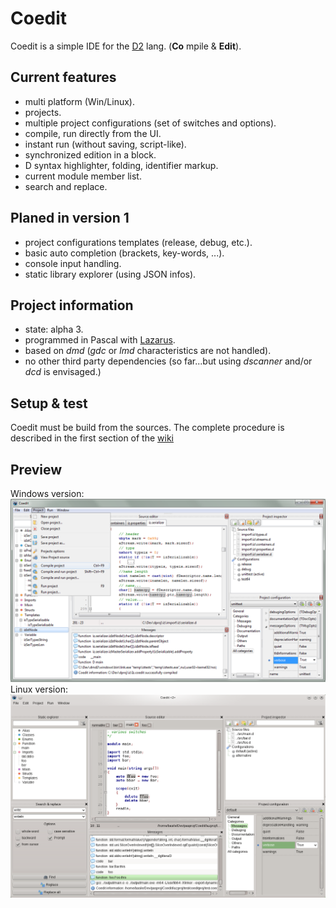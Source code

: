 Coedit
======

Coedit is a simple IDE for the [D2](http://dlang.org) lang. (**Co** mpile & **Edit**).

Current features
----------------
- multi platform (Win/Linux).
- projects.
- multiple project configurations (set of switches and options).
- compile, run directly from the UI.
- instant run (without saving, script-like).
- synchronized edition in a block.
- D syntax highlighter, folding, identifier markup.
- current module member list.
- search and replace.

Planed in version 1
-------------------
- project configurations templates (release, debug, etc.).
- basic auto completion (brackets, key-words, ...).
- console input handling.
- static library explorer (using JSON infos).

Project information
-------------------
- state: alpha 3.
- programmed in Pascal with [Lazarus](http://www.lazarus.freepascal.org).
- based on *dmd* (*gdc* or *lmd* characteristics are not handled).
- no other third party dependencies (so far...but using *dscanner* and/or *dcd* is envisaged.)

Setup & test
------------
Coedit must be build from the sources.
The complete procedure is described in the first section of the [wiki](https://github.com/BBasile/Coedit/wiki)

Preview
-------
Windows version:
![Win screen-cap](lazproj/Gui.tease.png "Coedit GUI preview")
Linux version:
![Nux screen-cap](lazproj/Gui.tease.kde.png "Coedit GUI preview")